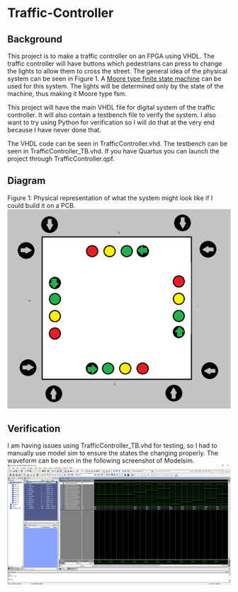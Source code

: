 # Traffic-Controller

## Background
This project is to make a traffic controller on an FPGA using VHDL. The traffic controller will have buttons which pedestrians can press to change the lights to allow them to cross the street. The general idea of the physical system can be seen in Figure 1. A [Moore type finite state machine](https://en.wikipedia.org/wiki/Moore_machine) can be used for this system. The lights will be determined only by the state of the machine, thus making it Moore type fsm.

This project will have the main VHDL file for digital system of the traffic controller. It will also contain a testbench file to verify the system. I also want to try using Python for verification so I will do that at the very end because I have never done that.

The VHDL code can be seen in TrafficController.vhd.
The testbench can be seen in TrafficController_TB.vhd.
If you have Quartus you can launch the project through TrafficController.qpf. 

## Diagram
Figure 1: Physical representation of what the system might look like if I could build it on a PCB.
![](Diagram.png)

## Verification
I am having issues using TrafficController_TB.vhd for testing, so I had to manually use model sim to ensure the states the changing properly. The waveform can be seen in the following screenshot of Modelsim.
![](Waveform.PNG)